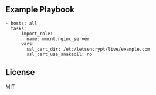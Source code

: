 ## Example Playbook

    - hosts: all
      tasks:
        - import_role:
            name: mmcnl.nginx_server
          vars:
            ssl_cert_dir: /etc/letsencrypt/live/example.com
            ssl_cert_use_snakeoil: no

## License

MIT
